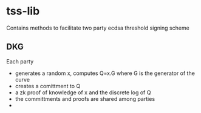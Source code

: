 # tss-lib
Contains methods to facilitate two party ecdsa threshold signing scheme 

## DKG

Each party

- generates a random x, computes Q=x.G where G is the generator of the curve
- creates a comittment to Q
- a zk proof of knowledge of x and the discrete log of Q
- the committments and proofs are shared among parties
- 